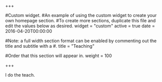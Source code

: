 +++

#Custom widget.
#An example of using the custom widget to create your own homepage section.
#To create more sections, duplicate this file and edit the values below as desired.
widget = "custom" active = true date = 2016-04-20T00:00:00

#Note: a full width section format can be enabled by commenting out the title and subtitle with a #.
title = "Teaching"

#Order that this section will appear in.
weight = 100

+++ 

I do the teach.

